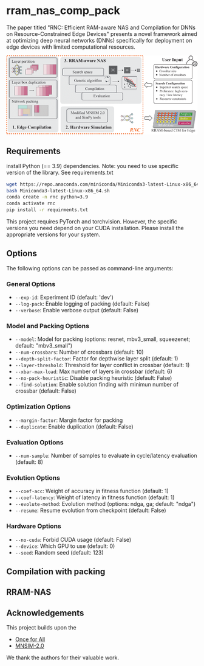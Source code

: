 
# rram_nas_comp_pack

The paper titled "RNC: Efficient RAM-aware NAS and Compilation for DNNs on Resource-Constrained Edge Devices" presents a novel framework aimed at optimizing deep neural networks (DNNs) specifically for deployment on edge devices with limited computational resources. 

![hustlin_erd](docs/rnc_overview.png)

## Requirements

install Python (== 3.9) dependencies.
Note: you need to use specific version of the library. See requirements.txt
```bash
wget https://repo.anaconda.com/miniconda/Miniconda3-latest-Linux-x86_64.sh
bash Miniconda3-latest-Linux-x86_64.sh
conda create -n rnc python=3.9
conda activate rnc
pip install -r requirments.txt
```
This project requires PyTorch and torchvision. However, the specific versions you need depend on your CUDA installation. Please install the appropriate versions for your system.

## Options

The following options can be passed as command-line arguments:

### General Options
- `--exp-id`: Experiment ID (default: 'dev')
- `--log-pack`: Enable logging of packing (default: False)
- `--verbose`: Enable verbose output (default: False)

### Model and Packing Options
- `--model`: Model for packing (options: resnet, mbv3_small, squeezenet; default: "mbv3_small")
- `--num-crossbars`: Number of crossbars (default: 10)
- `--depth-split-factor`: Factor for depthwise layer split (default: 1)
- `--layer-threshold`: Threshold for layer conflict in crossbar (default: 1)
- `--xbar-max-load`: Max number of layers in crossbar (default: 6)
- `--no-pack-heuristic`: Disable packing heuristic (default: False)
- `--find-solution`: Enable solution finding with minimun number of crossbar (default: False)

### Optimization Options
- `--margin-factor`: Margin factor for packing
- `--duplicate`: Enable duplication (default: False)

### Evaluation Options
- `--num-sample`: Number of samples to evaluate in cycle/latency evaluation (default: 8)

### Evolution Options
- `--coef-acc`: Weight of accuracy in fitness function (default: 1)
- `--coef-latency`: Weight of latency in fitness function (default: 1)
- `--evolute-method`: Evolution method (options: ndga, ga; default: "ndga")
- `--resume`: Resume evolution from checkpoint (default: False)

### Hardware Options
- `--no-cuda`: Forbid CUDA usage (default: False)
- `--device`: Which GPU to use (default: 0)
- `--seed`: Random seed (default: 123)


## Compilation with packing








## RRAM-NAS 







## Acknowledgements
This project builds upon the 

- [Once for All](https://github.com/mit-han-lab/once-for-all) 
- [MNSIM-2.0](https://github.com/thu-nics/MNSIM-2.0)


We thank the authors for their valuable work.